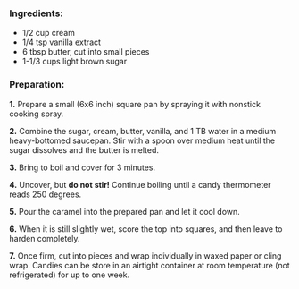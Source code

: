 ### **Ingredients:**

- 1/2 cup cream
- 1/4 tsp vanilla extract
- 6 tbsp butter, cut into small pieces
- 1-1/3 cups light brown sugar

### **Preparation:**

**1.** Prepare a small (6x6 inch) square pan by spraying it with nonstick cooking spray.

**2.** Combine the sugar, cream, butter, vanilla, and 1 TB water in a medium heavy-bottomed saucepan. Stir with a spoon over medium heat until the sugar dissolves and the butter is melted.

**3.** Bring to boil and cover for 3 minutes.

**4.** Uncover, but **do not stir!** Continue boiling until a candy thermometer reads 250 degrees.

**5.** Pour the caramel into the prepared pan and let it cool down.

**6.** When it is still slightly wet, score the top into squares, and then leave to harden completely.

**7.** Once firm, cut into pieces and wrap individually in waxed paper or cling wrap. Candies can be store in an airtight container at room temperature (not refrigerated) for up to one week.